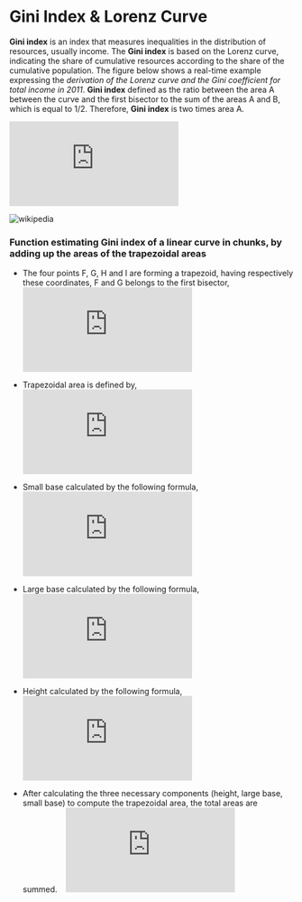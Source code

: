 # Gini Index & Lorenz Curve


__Gini index__ is an index that measures inequalities in the distribution of resources, usually income.
The __Gini index__ is based on the Lorenz curve, indicating the share of cumulative resources according to the share of the cumulative population.
The figure below shows a real-time example expressing the *derivation of the Lorenz curve and the Gini coefficient for total income in 2011*.
__Gini index__ defined as the ratio between the area A between the curve and the first bisector to the sum of the areas A and B,
which is equal to 1/2. Therefore, __Gini index__ is two times area A.

![equation](https://latex.codecogs.com/gif.latex?%24%24G%3D%5Cfrac%7BA%7D%7BA&plus;B%7D%20%5Ctextrm%7B%20and%20%7D%20A&plus;B%3D%5Cfrac%7B1%7D%7B2%7D%20%5CRightarrow%20G%20%3D%202*A%20%24%24)

![wikipedia](https://upload.wikimedia.org/wikipedia/commons/e/e7/Lorenz_curve_global_income_2011.svg)



### Function estimating Gini index of a linear curve in chunks, by adding up the areas of the trapezoidal areas

* The four points F, G, H and I are forming a trapezoid, having respectively these coordinates, F and G belongs to the first bisector,
``` ```
![equation](https://latex.codecogs.com/gif.latex?%24F%28x_%7Bi-1%7D%2Cx_%7Bi-1%7D%29%2CG%28x_%7Bi%7D%2Cx_%7Bi%7D%29%2CH%28x_%7Bi%7D%2Cy_%7Bi%7D%29%2CI%28x_%7Bi-1%7D%2Cy_%7Bi-1%7D%29%20%24)



* Trapezoidal area is defined by,
``` ```
![equation](https://latex.codecogs.com/gif.latex?%24%24%28%5Ctextrm%7BLarge%20Base%7D&plus;%5Ctextrm%7BSmall%20Base%7D%29*%5Cfrac%7Bh%7D%7B2%7D%24)


* Small base calculated by the following formula,
``` ```
![equation](https://latex.codecogs.com/gif.latex?FI%3Dx_%7Bi-1%7D-y_%7Bi-1%7D)

* Large base calculated by the following formula,
``` ```
![equation](https://latex.codecogs.com/gif.latex?GH%3Dx_%7Bi%7D&plus;y_%7Bi%7D)

* Height calculated by the following formula,
``` ```
![equation](https://latex.codecogs.com/gif.latex?Hauteur%3Dx_%7Bi%7D-x_%7Bi-1%7D)


* After calculating the three necessary components (height, large base, small base) to compute the trapezoidal area, the total areas are summed.
``` ```
![equation](https://latex.codecogs.com/gif.latex?%5Cbegin%7Balign*%7D%202*%5Csum_%7Bi%3D1%7D%5E%7Bn%7D%20%5Cfrac%7B%28x_%7Bi-1%7D-y_%7Bi-1%7D&plus;x_%7Bi%7D-y_%7Bi%7D%29%28x_%7Bi%7D-x_%7Bi-1%7D%29%7D%7B2%7D%20%26%3D%5Csum_%7Bi%3D1%7D%5E%7Bn%7D%28x_%7Bi%7Dx_%7Bi-1%7D-x_%7Bi-1%7D%5E2-y_%7Bi-1%7Dx_%7Bi%7D&plus;y_%7Bi-1%7Dx_%7Bi-1%7D&plus;x_%7Bi%7D%5E2-x_%7Bi%7Dx_%7Bi-1%7D-y_%7Bi%7Dx_%7Bi%7D&plus;y_%7Bi%7Dx_%7Bi-1%7D%29%5C%5C%20%26%3D%5Csum_%7Bi%3D1%7D%5E%7Bn%7D%20%28x_%7Bi%7D%5E2-x_%7Bi-1%7D%5E2%29-%20%5Csum_%7Bi%3D1%7D%5E%7Bn%7D%28x_%7Bi%7D-x_%7Bi-1%7D%29%28y_%7Bi-1%7D&plus;y_%7Bi%7D%29%5C%5C%20%26%3Dx_%7Bn%7D-x_%7B0%7D-%5Csum_%7Bi%3D1%7D%5E%7Bn%7D%28x_%7Bi%7D-x_%7Bi-1%7D%29%28y_%7Bi-1%7D&plus;y_%7Bi%7D%29%5C%5C%20%26%3D%20x_%7B0%7D%3D0%20%5Cend%7Balign*%7D)
